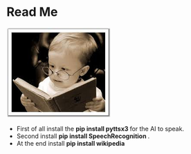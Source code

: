 # Read Me 
![](read.jpg)

+ First of all install the <b>pip install pyttsx3 </b> for the AI to speak.
+ Second install <b> pip install SpeechRecognition </b>. 
+ Αt the end install <b>pip install wikipedia</b>

